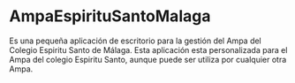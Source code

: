 # AmpaEspirituSantoMalaga
Es una pequeña aplicación de escritorio para la gestión del Ampa del Colegio Espiritu Santo de Málaga.
Esta aplicación esta personalizada para el Ampa del colegio Espiritu Santo, aunque puede ser utiliza por cualquier otra Ampa.

